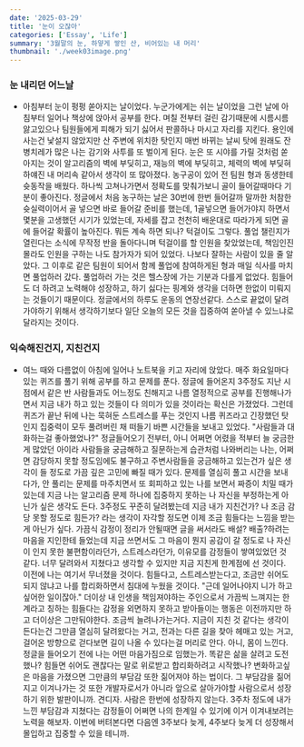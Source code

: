 ```yaml
---
date: '2025-03-29'
title: '눈이 오잖아'
categories: ['Essay', 'Life']
summary: '3월말의 눈, 하얗게 쌓인 산, 비어있는 내 머리'
thumbnail: './week03image.png'
---
```


### 눈 내리던 어느날

- 아침부터 눈이 펑펑 쏟아지는 날이었다. 누군가에게는 쉬는 날이었을 그런 날에 아침부터 일어나 책상에 앉아서 공부를 한다. 며칠 전부터 걸린 감기때문에 시름시름 앓고있으나 팀원들에게 피해가 되기 싫어서 판콜하나 마시고 자리를 지킨다. 용인에 사는건 낯설지 않았지만 산 주변에 위치한 탓인지 매번 바뀌는 날씨 탓에 원래도 잔병치레가 많은 나는 감기와 사투를 또 벌이게 된다. 눈은 또 시야를 가릴 것처럼 쏟아지는 것이 알고리즘의 벽에 부딪히고, 재능의 벽에 부딪히고, 체력의 벽에 부딪혀 하얘진 내 머리속 같아서 생각이 또 많아졌다. 농구공이 있어 전 팀원 형과 동생한테 슛동작을 배웠다. 하나씩 고쳐나가면서 정확도를 맞춰가보니 골이 들어갈때마다 기분이 좋아진다. 정글에서 처음 농구하는 날은 30번에 한번 들어갈까 말까한 처참한 슛실력이어서 골 넣으면 바로 들어갈 준비를 했는데, 1골넣으면 들어가야지 하면서 몇분을 고생했던 시기가 있었는데, 자세를 잡고 천천히 배운대로 따라가게 되면 골에 들어갈 확률이 높아진다. 뭐든 계속 하면 되나? 턱걸이도 그렇다. 풀업 챌린지가 열린다는 소식에 무작정 반을 돌아다니며 턱걸이를 할 인원을 찾았었는데, 책임인진 몰라도 인원을 구하는 나도 참가자가 되어 있었다. 나보다 잘하는 사람이 있을 줄 알았다. 그 이후로 같은 팀원이 되어서 함께 풀업에 참여하게된 형과 매일 식사를 마치면 풀업하러 갔다. 풀업하러 가는 것은 헬스장에 가는 기분과 다를게 없었다. 힘들어도 더 하려고 노력해야 성장하고, 하기 싫다는 핑계와 생각을 더하면 한없이 미뤄지는 것들이기 때문이다. 정글에서의 하루도 운동의 연장선같다. 스스로 끝없이 달려가야하기 위해서 생각하기보다 일단 오늘의 모든 것을 집중하여 쏟아낼 수 있느냐로 달라지는 것이다.

### 익숙해진건지, 지친건지

- 여느 때와 다름없이 아침에 일어나 노트북을 키고 자리에 앉았다. 매주 화요일마다 있는 퀴즈를 풀기 위해 공부를 하고 문제를 푼다. 정글에 들어온지 3주정도 지난 시점에서 같은 반 사람들과도 어느정도 친해지고 나름 열정적으로 공부를 진행해나가면서 지금 내가 하고 있는 것들이 다 의미가 있을 것이라는 확신은 가졌었다. 그런데 퀴즈가 끝난 뒤에 나는 묵혀둔 스트레스를 푸는 것인지 나름 퀴즈라고 긴장했던 탓인지 집중력이 모두 풀려버린 채 떠들기 바쁜 시간들을 보내고 있었다. "사람들과 대화하는걸 좋아했었나?" 정글들어오기 전부터, 아니 어쩌면 어렸을 적부터 늘 궁금한게 많았던 아이라 사람들을 궁금해하고 질문하는게 습관처럼 나와버리는 나는, 어쩌면 감당하지 못할 정도임에도 불구하고 주변사람들을 궁금해하고 있는건가 싶은 생각이 들 정도로 가끔 깊은 고민에 빠질 때가 있다. 문제를 열심히 풀고 시간을 보내다가, 안 풀리는 문제를 마주치면서 또 회피하고 있는 나를 보면서 짜증이 치밀 때가 있는데 지금 나는 알고리즘 문제 하나에 집중하지 못하는 나 자신을 부정하는게 아닌가 싶은 생각도 든다. 3주정도 꾸준히 달려봤는데 지금 내가 지친건가? 나 조금 감당 못할 정도로 힘든가? 라는 생각이 자각할 정도면 이제 조금 힘들다는 느낌을 받는게 아닌가 싶다. 가끔식 감정이 정리가 안될때면 글을 써서라도 배설? 배출?하려는 마음을 지인한테 들었는데 지금 쓰면서도 그 마음이 뭔지 공감이 갈 정도로 나 자신이 인지 못한 불편함이라던가, 스트레스라던가, 이유모를 감정들이 쌓여있었던 것 같다. 너무 달려와서 지쳤다고 생각할 수 있지만 지금 지친게 한계점에 선 것이다. 이전에 나는 여기서 무너졌을 것이다. 힘들다고, 스트레스받는다고, 조금만 쉬어도 되지 않냐고 나를 합리화하면서 침대에 누웠을 것이다. "근데 일어나야지 니가 하고 싶어한 일이잖아." 더이상 내 인생을 책임져야하는 주인으로서 가끔씩 느껴지는 한계라고 칭하는 힘들다는 감정을 외면하지 못하고 받아들이는 행동은 이전까지만 하고 더이상은 그만둬야한다. 조금씩 늘려나가는거다. 지금이 지친 것 같다는 생각이 든다는건 그만큼 열심히 달려왔다는 거고, 전과는 다른 길을 찾아 헤매고 있는 거고, 걸어온 방향으로 걷다보면 길이 나올 수 있다는걸 머리로 안다. 아니, 몸이 느낀다. 정글을 들어오기 전에 나는 어떤 마음가짐으로 임했는가. 똑같은 삶을 살려고 도전했나? 힘들면 쉬어도 괜찮다는 말로 위로받고 합리화하려고 시작했나? 변화하고싶은 마음을 가졌으면 그만큼의 부담감 또한 짊어져야 하는 법이다. 그 부담감을 짊어지고 이겨나가는 것 또한 개발자로서가 아니라 앞으로 살아가야할 사람으로서 성장하기 위한 발판이니까. 견디자. 사람은 한번에 성장하지 않는다. 3주차 정도에 내가 느낀 부담감과 지쳤다는 감정들이 어쩌면 나의 한계일 수 있기에 이거 이겨내보려는 노력을 해보자. 이번에 버텨본다면 다음엔 3주보다 늦게, 4주보다 늦게 더 성장해서 몰입하고 집중할 수 있을 테니까.
